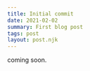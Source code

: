 ```yaml
---
title: Initial commit
date: 2021-02-02
summary: First blog post
tags: post
layout: post.njk
---
```

coming soon.